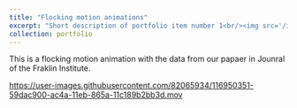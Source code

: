 ```yaml
---
title: "Flocking motion animations"
excerpt: "Short description of portfolio item number 1<br/><img src='/images/500x300.png'>"
collection: portfolio
---
```


This is a flocking motion animation with the data from our papaer in Jounral of the Fraklin Institute.


https://user-images.githubusercontent.com/82065934/116950351-59dac900-ac4a-11eb-865a-11c189b2bb3d.mov



